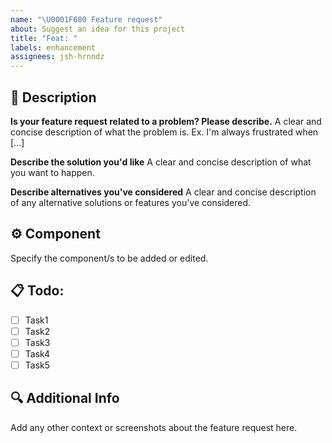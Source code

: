 ```yaml
---
name: "\U0001F680 Feature request"
about: Suggest an idea for this project
title: "Feat: "
labels: enhancement
assignees: jsh-hrnndz
---
```


## 📝 Description

**Is your feature request related to a problem? Please describe.**
A clear and concise description of what the problem is. Ex. I'm always frustrated when [...]

**Describe the solution you'd like**
A clear and concise description of what you want to happen.

**Describe alternatives you've considered**
A clear and concise description of any alternative solutions or features you've considered.

## ⚙️ Component

Specify the component/s to be added or edited.

## 📋 Todo:

- [ ] Task1
- [ ] Task2
- [ ] Task3
- [ ] Task4
- [ ] Task5

## 🔍 Additional Info

Add any other context or screenshots about the feature request here.
